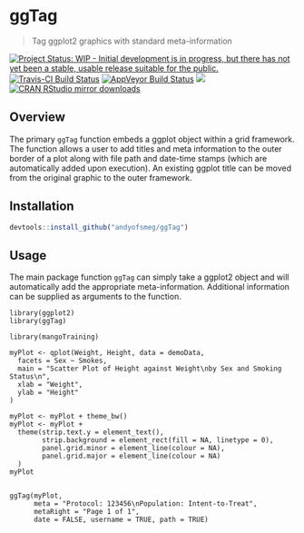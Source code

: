 # ggTag

> Tag ggplot2 graphics with standard meta-information

[![Project Status: WIP - Initial development is in progress, but there has not yet been a stable, usable release suitable for the public.](http://www.repostatus.org/badges/latest/wip.svg)](http://www.repostatus.org/#wip)
[![Travis-CI Build Status](https://travis-ci.org/andyofsmeg/ggTag.svg?branch=master)](https://travis-ci.org/andyofsmeg/ggTag)
[![AppVeyor Build Status](https://ci.appveyor.com/api/projects/status/github/andyofsmeg/ggTag?branch=master&svg=true)](https://ci.appveyor.com/project/andyofsmeg/ggTag)
[![](http://www.r-pkg.org/badges/version/ggTag)](http://www.r-pkg.org/pkg/ggTag)
[![CRAN RStudio mirror downloads](http://cranlogs.r-pkg.org/badges/ggTag)](http://www.r-pkg.org/pkg/ggTag)

## Overview

The primary `ggTag` function embeds a ggplot object within a grid framework.  The function allows a user to add titles and meta information to the outer border of a plot along with file path and date-time stamps (which are automatically added upon execution).  An existing ggplot title can be moved from the original graphic to the outer framework.

## Installation

```r
devtools::install_github("andyofsmeg/ggTag")
```

## Usage

The main package function `ggTag` can simply take a ggplot2 object and will automatically add the appropriate meta-information. Additional information can be supplied as arguments to the function.

```{r}
library(ggplot2)
library(ggTag)

library(mangoTraining)

myPlot <- qplot(Weight, Height, data = demoData, 
  facets = Sex ~ Smokes,
  main = "Scatter Plot of Height against Weight\nby Sex and Smoking Status\n",
  xlab = "Weight",
  ylab = "Height"
)

myPlot <- myPlot + theme_bw()
myPlot <- myPlot +
  theme(strip.text.y = element_text(),
        strip.background = element_rect(fill = NA, linetype = 0),
        panel.grid.minor = element_line(colour = NA),
        panel.grid.major = element_line(colour = NA)
  )
myPlot


ggTag(myPlot, 
      meta = "Protocol: 123456\nPopulation: Intent-to-Treat",
      metaRight = "Page 1 of 1",    
      date = FALSE, username = TRUE, path = TRUE)
```